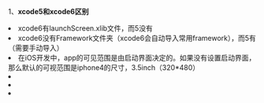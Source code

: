 1、**xcode5和xcode6区别**
<li>xcode6有launchScreen.xlib文件，而5没有</li>
<li>xcode6没有Framework文件夹（xcode6会自动导入常用framework），而5有（需要手动导入）</li>
<li>在iOS开发中，app的可见范围是由启动界面决定的。如果没有设置启动界面，那么默认的可视范围是iphone4的尺寸，3.5inch（320*480）</li>
<li></li>
<li></li>
<li></li>